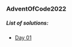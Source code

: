 ### AdventOfCode2022

##### List of solutions:
- [Day 01](https://github.com/mcichecki/AdventOfCode2022/blob/main/AdventOfCode2022/AdventOfCode2022/solutions/Day01.swift)
